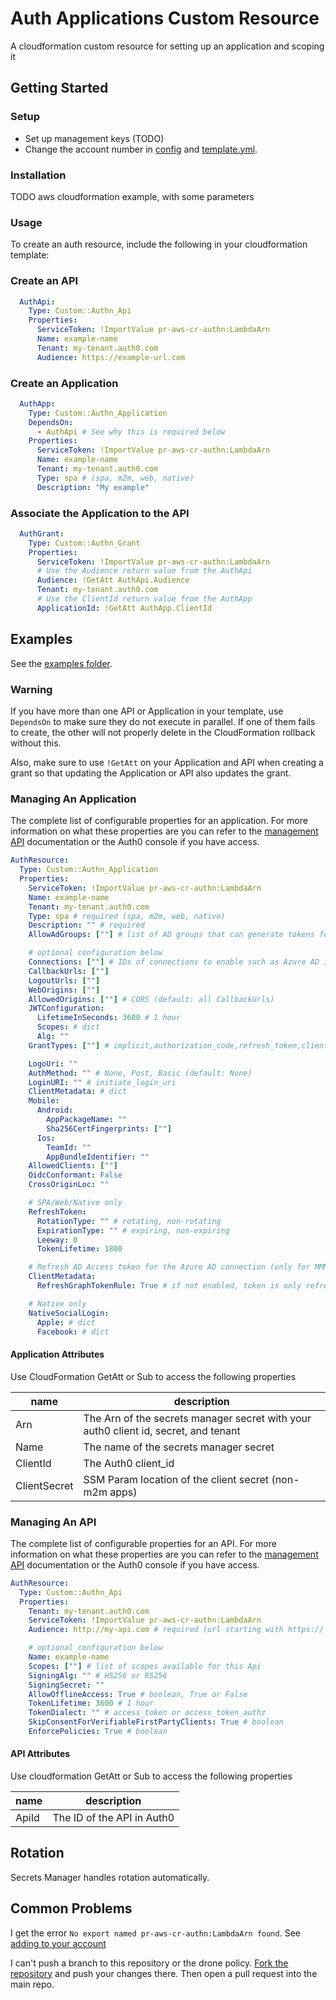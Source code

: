 # Auth Applications Custom Resource

A cloudformation custom resource for setting up an application and scoping it

## Getting Started

### Setup

- Set up management keys (TODO)
- Change the account number in [config](src/utils/config.py) and [template.yml](template.yml).

### Installation

TODO aws cloudformation example, with some parameters

### Usage

To create an auth resource, include the following in your cloudformation template:

### Create an API

```yaml
  AuthApi:
    Type: Custom::Authn_Api
    Properties:
      ServiceToken: !ImportValue pr-aws-cr-authn:LambdaArn
      Name: example-name
      Tenant: my-tenant.auth0.com
      Audience: https://example-url.com
```

### Create an Application

```yaml
  AuthApp:
    Type: Custom::Authn_Application
    DependsOn:
      - AuthApi # See why this is required below
    Properties:
      ServiceToken: !ImportValue pr-aws-cr-authn:LambdaArn
      Name: example-name
      Tenant: my-tenant.auth0.com
      Type: spa # (spa, m2m, web, native)
      Description: "My example"
```

### Associate the Application to the API

```yaml
  AuthGrant:
    Type: Custom::Authn_Grant
    Properties:
      ServiceToken: !ImportValue pr-aws-cr-authn:LambdaArn
      # Use the Audience return value from the AuthApi
      Audience: !GetAtt AuthApi.Audience
      Tenant: my-tenant.auth0.com
      # Use the ClientId return value from the AuthApp
      ApplicationId: !GetAtt AuthApp.ClientId
```

## Examples

See the [examples folder](examples/api).

### Warning

If you have more than one API or Application in your template, use `DependsOn` to make sure they do not execute in parallel. If one of them fails to create, the other will not properly delete in the CloudFormation rollback without this.

Also, make sure to use `!GetAtt` on your Application and API when creating a grant so that updating the Application or API also updates the grant.

### Managing An Application

The complete list of configurable properties for an application. For more information on what
these properties are you can refer to the [management API](https://auth0.com/docs/api/management/v2#!/Clients/get_clients) documentation or the Auth0 console if you have access.

```yaml
AuthResource:
  Type: Custom::Authn_Application
  Properties:
    ServiceToken: !ImportValue pr-aws-cr-authn:LambdaArn
    Name: example-name
    Tenant: my-tenant.auth0.com
    Type: spa # required (spa, m2m, web, native)
    Description: "" # required
    AllowAdGroups: [""] # list of AD groups that can generate tokens for your app

    # optional configuration below
    Connections: [""] # IDs of connections to enable such as Azure AD integration
    CallbackUrls: [""]
    LogoutUrls: [""]
    WebOrigins: [""]
    AllowedOrigins: [""] # CORS (default: all CallbackUrls)
    JWTConfiguration:
      LifetimeInSeconds: 3600 # 1 hour
      Scopes: # dict
      Alg: ""
    GrantTypes: [""] # implicit,authorization_code,refresh_token,client_credentials

    LogoUri: ""
    AuthMethod: "" # None, Post, Basic (default: None)
    LoginURI: "" # initiate_login_uri
    ClientMetadata: # dict
    Mobile:
      Android:
        AppPackageName: ""
        Sha256CertFingerprints: [""]
      Ios:
        TeamId: ""
        AppBundleIdentifier: ""
    AllowedClients: [""]
    OidcConformant: False
    CrossOriginLoc: ""

    # SPA/Web/Native only
    RefreshToken:
      RotationType: "" # rotating, non-rotating
      ExpirationType: "" # expiring, non-expiring
      Leeway: 0
      TokenLifetime: 1800

    # Refresh AD Access token for the Azure AD connection (only for MMM tenant).
    ClientMetadata:
      RefreshGraphTokenRule: True # if not enabled, token is only refreshed on user login.

    # Native only
    NativeSocialLogin:
      Apple: # dict
      Facebook: # dict
```

#### Application Attributes

Use CloudFormation GetAtt or Sub to access the following properties

| name         | description                                                                         |
|--------------|-------------------------------------------------------------------------------------|
| Arn          | The Arn of the secrets manager secret with your auth0 client id, secret, and tenant |
| Name         | The name of the secrets manager secret                                              |
| ClientId     | The Auth0 client_id                                                                 |
| ClientSecret | SSM Param location of the client secret (non-m2m apps)                              |

### Managing An API

The complete list of configurable properties for an API. For more information on what
these properties are you can refer to the [management API](https://auth0.com/docs/api/management/v2#!/Resource_Servers/get_resource_servers) documentation or the Auth0 console if you have access.

```yaml
AuthResource:
  Type: Custom::Authn_Api
  Properties:
    Tenant: my-tenant.auth0.com
    ServiceToken: !ImportValue pr-aws-cr-authn:LambdaArn
    Audience: http://my-api.com # required (url starting with https:// or http://)

    # optional configuration below
    Name: example-name
    Scopes: [""] # list of scopes available for this Api
    SigningAlg: "" # HS256 or RS256
    SigningSecret: ""
    AllowOfflineAccess: True # boolean, True or False
    TokenLifetime: 3600 # 1 hour
    TokenDialect: "" # access_token or access_token_authz
    SkipConsentForVerifiableFirstPartyClients: True # boolean
    EnforcePolicies: True # boolean
```

#### API Attributes

Use cloudformation GetAtt or Sub to access the following properties

| name  | description                |
|-------|----------------------------|
| ApiId | The ID of the API in Auth0 |


## Rotation

Secrets Manager handles rotation automatically.

## Common Problems

I get the error `No export named pr-aws-cr-authn:LambdaArn found`. See [adding to your account](#adding-to-your-account)

I can't push a branch to this repository or the drone policy. [Fork the repository](https://docs.github.com/en/free-pro-team@latest/github/getting-started-with-github/fork-a-repo) and push your changes there. Then open a pull request into the main repo.
